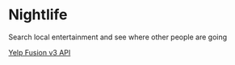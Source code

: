 # Nightlife

Search local entertainment and see where other people are going

[Yelp Fusion v3 API](https://www.yelp.com/developers/documentation/v3)
